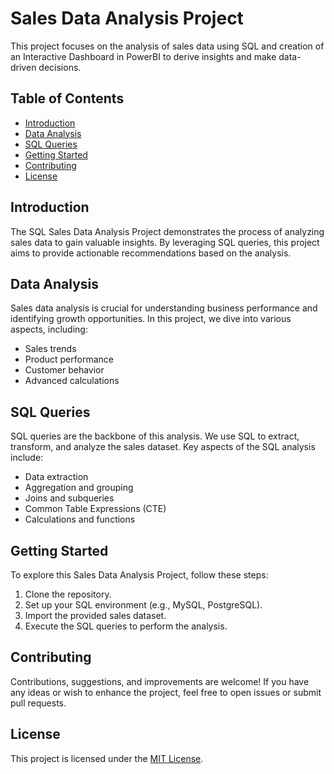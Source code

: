 # Sales Data Analysis Project

This project focuses on the analysis of sales data using SQL and creation of an Interactive Dashboard in PowerBI to derive insights and make data-driven decisions.

## Table of Contents
- [Introduction](#introduction)
- [Data Analysis](#data-analysis)
- [SQL Queries](#sql-queries)
- [Getting Started](#getting-started)
- [Contributing](#contributing)
- [License](#license)

## Introduction

The SQL Sales Data Analysis Project demonstrates the process of analyzing sales data to gain valuable insights. By leveraging SQL queries, this project aims to provide actionable recommendations based on the analysis.

## Data Analysis

Sales data analysis is crucial for understanding business performance and identifying growth opportunities. In this project, we dive into various aspects, including:
- Sales trends
- Product performance
- Customer behavior
- Advanced calculations

## SQL Queries

SQL queries are the backbone of this analysis. We use SQL to extract, transform, and analyze the sales dataset. Key aspects of the SQL analysis include:
- Data extraction
- Aggregation and grouping
- Joins and subqueries
- Common Table Expressions (CTE)
- Calculations and functions


## Getting Started

To explore this Sales Data Analysis Project, follow these steps:
1. Clone the repository.
2. Set up your SQL environment (e.g., MySQL, PostgreSQL).
3. Import the provided sales dataset.
4. Execute the SQL queries to perform the analysis.

## Contributing

Contributions, suggestions, and improvements are welcome! If you have any ideas or wish to enhance the project, feel free to open issues or submit pull requests.

## License

This project is licensed under the [MIT License](LICENSE).


